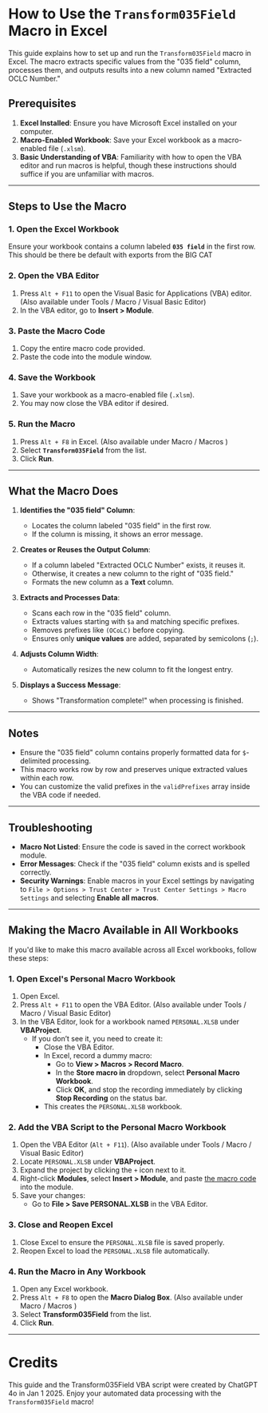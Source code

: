# How to Use the `Transform035Field` Macro in Excel

This guide explains how to set up and run the `Transform035Field` macro in Excel. The macro extracts specific values from the "035 field" column, processes them, and outputs results into a new column named "Extracted OCLC Number."

## Prerequisites

1. **Excel Installed**: Ensure you have Microsoft Excel installed on your computer.
2. **Macro-Enabled Workbook**: Save your Excel workbook as a macro-enabled file (`.xlsm`).
3. **Basic Understanding of VBA**: Familiarity with how to open the VBA editor and run macros is helpful, though these instructions should suffice if you are unfamiliar with macros.

---

## Steps to Use the Macro

### 1. Open the Excel Workbook
Ensure your workbook contains a column labeled **`035 field`** in the first row. This should be there be default with exports from the BIG CAT

### 2. Open the VBA Editor
1. Press `Alt + F11` to open the Visual Basic for Applications (VBA) editor. (Also available under Tools / Macro / Visual Basic Editor)
2. In the VBA editor, go to **Insert > Module**.

### 3. Paste the Macro Code
1. Copy the entire macro code provided.
2. Paste the code into the module window.

### 4. Save the Workbook
1. Save your workbook as a macro-enabled file (`.xlsm`).
2. You may now close the VBA editor if desired.

### 5. Run the Macro
1. Press `Alt + F8` in Excel. (Also available under Macro / Macros )
2. Select **`Transform035Field`** from the list.
3. Click **Run**.

---

## What the Macro Does

1. **Identifies the "035 field" Column**:
   - Locates the column labeled "035 field" in the first row.
   - If the column is missing, it shows an error message.

2. **Creates or Reuses the Output Column**:
   - If a column labeled "Extracted OCLC Number" exists, it reuses it.
   - Otherwise, it creates a new column to the right of "035 field."
   - Formats the new column as a **Text** column.

3. **Extracts and Processes Data**:
   - Scans each row in the "035 field" column.
   - Extracts values starting with `$a` and matching specific prefixes.
   - Removes prefixes like `(OCoLC)` before copying.
   - Ensures only **unique values** are added, separated by semicolons (`;`).

4. **Adjusts Column Width**:
   - Automatically resizes the new column to fit the longest entry.

5. **Displays a Success Message**:
   - Shows "Transformation complete!" when processing is finished.

---

## Notes

- Ensure the "035 field" column contains properly formatted data for `$`-delimited processing.
- This macro works row by row and preserves unique extracted values within each row.
- You can customize the valid prefixes in the `validPrefixes` array inside the VBA code if needed.

---

## Troubleshooting

- **Macro Not Listed**: Ensure the code is saved in the correct workbook module.
- **Error Messages**: Check if the "035 field" column exists and is spelled correctly.
- **Security Warnings**: Enable macros in your Excel settings by navigating to `File > Options > Trust Center > Trust Center Settings > Macro Settings` and selecting **Enable all macros**.

---

## Making the Macro Available in All Workbooks

If you'd like to make this macro available across all Excel workbooks, follow these steps:

### 1. Open Excel's Personal Macro Workbook
1. Open Excel.
2. Press `Alt + F11` to open the VBA Editor. (Also available under Tools / Macro / Visual Basic Editor)
3. In the VBA Editor, look for a workbook named `PERSONAL.XLSB` under **VBAProject**.
   - If you don’t see it, you need to create it:
     - Close the VBA Editor.
     - In Excel, record a dummy macro:
       - Go to **View > Macros > Record Macro**.
       - In the **Store macro in** dropdown, select **Personal Macro Workbook**.
       - Click **OK**, and stop the recording immediately by clicking **Stop Recording** on the status bar.
     - This creates the `PERSONAL.XLSB` workbook.

### 2. Add the VBA Script to the Personal Macro Workbook
1. Open the VBA Editor (`Alt + F11`). (Also available under Tools / Macro / Visual Basic Editor)
2. Locate `PERSONAL.XLSB` under **VBAProject**.
3. Expand the project by clicking the `+` icon next to it.
4. Right-click **Modules**, select **Insert > Module**, and paste [the macro code](https://github.com/samato88/VBATransform035/blob/main/Transform035Field.bas) into the module.
5. Save your changes:
   - Go to **File > Save PERSONAL.XLSB** in the VBA Editor.

### 3. Close and Reopen Excel
1. Close Excel to ensure the `PERSONAL.XLSB` file is saved properly.
2. Reopen Excel to load the `PERSONAL.XLSB` file automatically.

### 4. Run the Macro in Any Workbook
1. Open any Excel workbook.
2. Press `Alt + F8` to open the **Macro Dialog Box**.  (Also available under Macro / Macros )
3. Select **Transform035Field** from the list.
4. Click **Run**.

---
# Credits

This guide and the Transform035Field VBA script were created by ChatGPT 4o in Jan 1 2025. 
Enjoy your automated data processing with the `Transform035Field` macro!